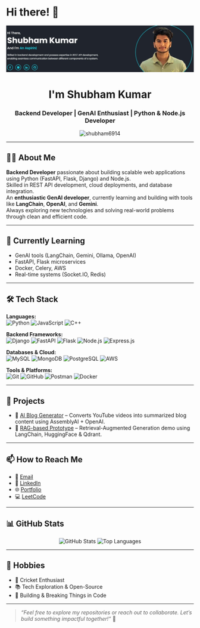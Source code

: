 # Hi there! 👋  
![banner](https://github.com/Shubham6914/Shubham6914/blob/main/banner.jfif)

<h1 align="center">I'm Shubham Kumar</h1>
<h3 align="center">Backend Developer | GenAI Enthusiast | Python & Node.js Developer</h3>

<p align="center">
  <img src="https://komarev.com/ghpvc/?username=shubham6914&label=Profile%20views&color=0e75b6&style=flat" alt="shubham6914" />
</p>

---

## 👨‍💻 About Me

**Backend Developer** passionate about building scalable web applications using Python (FastAPI, Flask, Django) and Node.js.  
Skilled in REST API development, cloud deployments, and database integration.  
An **enthusiastic GenAI developer**, currently learning and building with tools like **LangChain**, **OpenAI**, and **Gemini**.  
Always exploring new technologies and solving real-world problems through clean and efficient code.

---

## 🌱 Currently Learning

- GenAI tools (LangChain, Gemini, Ollama, OpenAI)
- FastAPI, Flask microservices
- Docker, Celery, AWS
- Real-time systems (Socket.IO, Redis)

---

## 🛠️ Tech Stack

**Languages:**  
![Python](https://img.shields.io/badge/-Python-3776AB?style=flat&logo=python&logoColor=white)
![JavaScript](https://img.shields.io/badge/-JavaScript-F7DF1E?style=flat&logo=javascript&logoColor=black)
![C++](https://img.shields.io/badge/-C++-00599C?style=flat&logo=cplusplus&logoColor=white)

**Backend Frameworks:**  
![Django](https://img.shields.io/badge/-Django-092E20?style=flat&logo=django&logoColor=white)
![FastAPI](https://img.shields.io/badge/-FastAPI-009688?style=flat&logo=fastapi&logoColor=white)
![Flask](https://img.shields.io/badge/-Flask-000000?style=flat&logo=flask&logoColor=white)
![Node.js](https://img.shields.io/badge/-Node.js-339933?style=flat&logo=node.js&logoColor=white)
![Express.js](https://img.shields.io/badge/-Express.js-000000?style=flat&logo=express&logoColor=white)

**Databases & Cloud:**  
![MySQL](https://img.shields.io/badge/-MySQL-4479A1?style=flat&logo=mysql&logoColor=white)
![MongoDB](https://img.shields.io/badge/-MongoDB-47A248?style=flat&logo=mongodb&logoColor=white)
![PostgreSQL](https://img.shields.io/badge/-PostgreSQL-336791?style=flat&logo=postgresql&logoColor=white)
![AWS](https://img.shields.io/badge/-AWS-232F3E?style=flat&logo=amazonaws&logoColor=white)

**Tools & Platforms:**  
![Git](https://img.shields.io/badge/-Git-F05032?style=flat&logo=git&logoColor=white)
![GitHub](https://img.shields.io/badge/-GitHub-181717?style=flat&logo=github&logoColor=white)
![Postman](https://img.shields.io/badge/-Postman-FF6C37?style=flat&logo=postman&logoColor=white)
![Docker](https://img.shields.io/badge/-Docker-2496ED?style=flat&logo=docker&logoColor=white)

---

## 🚀 Projects

- 🔗 [AI Blog Generator](https://github.com/Shubham6914/ai-blog-generator) – Converts YouTube videos into summarized blog content using AssemblyAI + OpenAI.
- 🔗 [RAG-based Prototype](https://github.com/Shubham6914/Rag-prototype) – Retrieval-Augmented Generation demo using LangChain, HuggingFace & Qdrant.

---

## 📫 How to Reach Me

- 📧 [Email](mailto:shubham.py.pyc@gmail.com)
- 💼 [LinkedIn](https://www.linkedin.com/in/shubham-kumar-33412628a/)
- 🌐 [Portfolio](https://shubheeportfolio.netlify.app/)
- 💻 [LeetCode](https://leetcode.com/u/shubhee1021/)

---

## 📊 GitHub Stats

<p align="center">
  <img src="https://github-readme-stats.vercel.app/api?username=shubham6914&show_icons=true&theme=default" alt="GitHub Stats" />
  <img src="https://github-readme-stats.vercel.app/api/top-langs/?username=shubham6914&layout=compact" alt="Top Languages" />
</p>

---

## 🎯 Hobbies

- 🏏 Cricket Enthusiast
- 📚 Tech Exploration & Open-Source
- 🎯 Building & Breaking Things in Code

---

> *“Feel free to explore my repositories or reach out to collaborate. Let’s build something impactful together!”* 🚀

